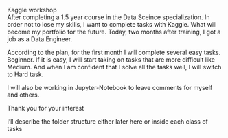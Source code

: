 Kaggle workshop<br>
After completing a 1.5 year course in the Data Sceince specialization. In order not to lose my skills, I want to complete tasks with Kaggle. 
What will become my portfolio for the future. 
Today, two months after training, I got a job as a Data Engineer.

According to the plan, for the first month I will complete several easy tasks. Beginner. If it is easy, I will start taking on tasks that are more difficult like Medium. And when I am confident that I solve all the tasks well, I will switch to Hard task.

I will also be working in Jupyter-Notebook to leave comments for myself and others.

Thank you for your interest

I’ll describe the folder structure either later here or inside each class of tasks